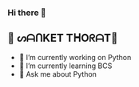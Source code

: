 ### Hi there 👋
👑 ᔕᗩᑎKET TᕼOᖇᗩT👑
-----------------------------------------

- 🔭 I’m currently working on Python 
- 🌱 I’m currently learning BCS
- 💬 Ask me about Python

